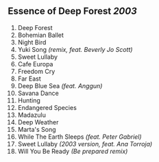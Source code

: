 ## Essence of Deep Forest *2003*

1. Deep Forest
2. Bohemian Ballet
3. Night Bird
4. Yuki Song *(remix, feat. Beverly Jo Scott)*
5. Sweet Lullaby
6. Cafe Europa
7. Freedom Cry
8. Far East
9. Deep Blue Sea *(feat. Anggun)*
10. Savana Dance
11. Hunting
12. Endangered Species
13. Madazulu
14. Deep Weather
15. Marta's Song
16. While The Earth Sleeps *(feat. Peter Gabriel)*
17. Sweet Lullaby *(2003 version, feat. Ana Torroja)*
18. Will You Be Ready *(Be prepared remix)*

